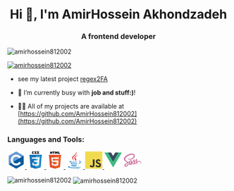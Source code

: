 <h1 align="center">Hi 👋, I'm AmirHossein Akhondzadeh</h1>
<h3 align="center">A frontend developer</h3>

<p align="left"> <img src="https://komarev.com/ghpvc/?username=amirhossein812002&label=Profile%20views&color=0e75b6&style=flat" alt="amirhossein812002" /> </p>

<p align="left"> <a href="https://github.com/ryo-ma/github-profile-trophy"><img src="https://github-profile-trophy.vercel.app/?username=amirhossein812002" alt="amirhossein812002" /></a> </p>

- see my latest project [regex2FA](https://regex2fa.netlify.app/)

- 🌱 I’m currently busy with **job and stuff:)**!

- 👨‍💻 All of my projects are available at [https://github.com/AmirHossein812002](https://github.com/AmirHossein812002)

<p align="left">
</p>

<h3 align="left">Languages and Tools:</h3>
<p align="left"> <a href="https://www.cprogramming.com/" target="_blank" rel="noreferrer"> <img src="https://raw.githubusercontent.com/devicons/devicon/master/icons/c/c-original.svg" alt="c" width="40" height="40"/> </a> <a href="https://www.w3schools.com/css/" target="_blank" rel="noreferrer"> <img src="https://raw.githubusercontent.com/devicons/devicon/master/icons/css3/css3-original-wordmark.svg" alt="css3" width="40" height="40"/> </a> <a href="https://www.w3.org/html/" target="_blank" rel="noreferrer"> <img src="https://raw.githubusercontent.com/devicons/devicon/master/icons/html5/html5-original-wordmark.svg" alt="html5" width="40" height="40"/> </a> <a href="https://www.java.com" target="_blank" rel="noreferrer"> <img src="https://raw.githubusercontent.com/devicons/devicon/master/icons/java/java-original.svg" alt="java" width="40" height="40"/> </a> <a href="https://developer.mozilla.org/en-US/docs/Web/JavaScript" target="_blank" rel="noreferrer"> <img src="https://raw.githubusercontent.com/devicons/devicon/master/icons/javascript/javascript-original.svg" alt="javascript" width="40" height="40"/> </a> <img src="https://raw.githubusercontent.com/devicons/devicon/master/icons/vuejs/vuejs-original.svg" alt="css3" width="40" height="40"/> <img src="https://raw.githubusercontent.com/devicons/devicon/master/icons/sass/sass-original.svg" alt="css3" width="40" height="40"/></p>

<p><img align="left" src="https://github-readme-stats.vercel.app/api/top-langs?username=amirhossein812002&show_icons=true&locale=en&layout=compact" alt="amirhossein812002" /></p>

<p>&nbsp;<img align="center" src="https://github-readme-stats.vercel.app/api?username=amirhossein812002&show_icons=true&locale=en" alt="amirhossein812002" /></p>
